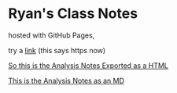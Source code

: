 # Ryan's Class Notes 

hosted with GitHub Pages,

try a [link](https://www.google.com) (this says https now)

[So this is the Analysis Notes Exported as a HTML](https://ryangreenup.github.io/analysisnoteshtmlex.html)

[This is the Analysis Notes as an MD](ryangreenup.github.io/analysisnotesmdex.html)
